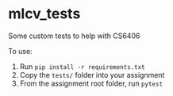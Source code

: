 # mlcv_tests
Some custom tests to help with CS6406

To use:
1. Run `pip install -r requirements.txt`
2. Copy the `tests/` folder into your assignment
3. From the assignment root folder, run `pytest`
